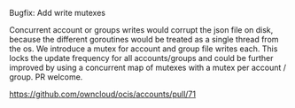 Bugfix: Add write mutexes

Concurrent account or groups writes would corrupt the json file on disk, because the different goroutines would be treated as a single thread from the os. We introduce a mutex for account and group file writes each. This locks the update frequency for all accounts/groups and could be further improved by using a concurrent map of mutexes with a mutex per account / group. PR welcome.

<https://github.com/owncloud/ocis/accounts/pull/71>
